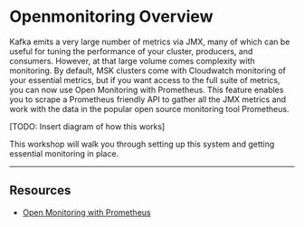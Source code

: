 # Openmonitoring Overview

Kafka emits a very large number of metrics via JMX, many of which can be useful for tuning the performance of your cluster, producers, and consumers.  However, at that large volume comes complexity with monitoring.  By default, MSK clusters come with Cloudwatch monitoring of your essential metrics, but if you want access to the full suite of metrics, you can now use Open Monitoring with Prometheus.  This feature enables you to scrape a Prometheus friendly API to gather all the JMX metrics and work with the data in the popular open source monitoring tool Prometheus.

[TODO: Insert diagram of how this works]

This workshop will walk you through setting up this system and getting essential monitoring in place.

---

## Resources

* [Open Monitoring with Prometheus](https://docs.aws.amazon.com/msk/latest/developerguide/monitoring.html#open-monitoring)
